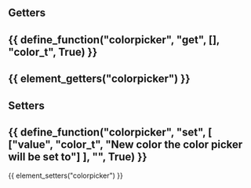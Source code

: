 ## Getters
{{ define_function("colorpicker", "get", [], "color_t", True) }}
---
{{ element_getters("colorpicker") }}
---
## Setters
{{ define_function("colorpicker", "set", [
    ["value", "color_t", "New color the color picker will be set to"]
], "", True) }}
---
{{ element_setters("colorpicker") }}
